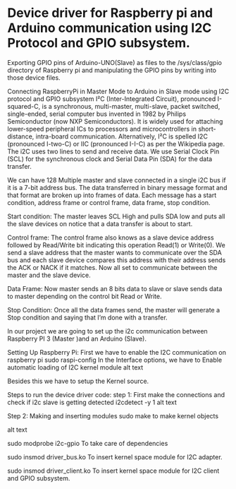 # Device driver for Raspberry pi and Arduino communication using I2C Protocol and GPIO subsystem.
Exporting GPIO pins of Arduino-UNO(Slave) as files to the /sys/class/gpio directory of Raspberry pi and manipulating the GPIO pins by writing into those device files.

Connecting RaspberryPi in Master Mode to Arduino in Slave mode using I2C protocol and GPIO subsystem
I²C (Inter-Integrated Circuit), pronounced I-squared-C, is a synchronous, multi-master, multi-slave, packet switched, single-ended, serial computer bus invented in 1982 by Philips Semiconductor (now NXP Semiconductors). It is widely used for attaching lower-speed peripheral ICs to processors and microcontrollers in short-distance, intra-board communication. Alternatively, I²C is spelled I2C (pronounced I-two-C) or IIC (pronounced I-I-C) as per the Wikipedia page. The i2C uses two lines to send and receive data. We use Serial Clock Pin (SCL) for the synchronous clock and Serial Data Pin (SDA) for the data transfer.

We can have 128 Multiple master and slave connected in a single i2C bus if it is a 7-bit address bus. The data transferred in binary message format and that format are broken up into frames of data. Each message has a start condition, address frame or control frame, data frame, stop condition.

Start condition:
The master leaves SCL High and pulls SDA low and puts all the slave devices on notice that a data transfer is about to start.

Control frame:
The control frame also knows as a slave device address followed by Read/Write bit indicating this operation Read(1) or Write(0). We send a slave address that the master wants to communicate over the SDA bus and each slave device compares this address with their address sends the ACK or NACK if it matches. Now all set to communicate between the master and the slave device.

Data Frame:
Now master sends an 8 bits data to slave or slave sends data to master depending on the control bit Read or Write.

Stop Condition:
Once all the data frames send, the master will generate a Stop condition and saying that I’m done with a transfer.

In our project we are going to set up the i2c communication between Raspberry PI 3 (Master )and an Arduino (Slave).

Setting Up Raspberry Pi:
First we have to enable the I2C communication on raspberry pi
sudo raspi-config
In the Interface options, we have to Enable automatic loading of I2C kernel module alt text

Besides this we have to setup the Kernel source.

Steps to run the device driver code:
step 1: First make the connections and check if i2c slave is getting detected
i2cdetect -y 1 alt text

Step 2: Making and inserting modules
sudo make to make kernel objects

alt text

sudo modprobe i2c-gpio To take care of dependencies

sudo insmod driver_bus.ko To insert kernel space module for I2C adapter.

sudo insmod driver_client.ko To insert kernel space module for I2C client and GPIO subsystem.
